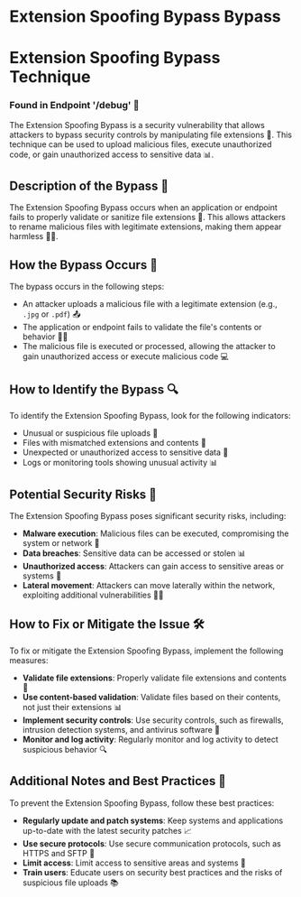 # Extension Spoofing Bypass Bypass

# Extension Spoofing Bypass Technique
### Found in Endpoint '/debug' 🚨
The Extension Spoofing Bypass is a security vulnerability that allows attackers to bypass security controls by manipulating file extensions 📁. This technique can be used to upload malicious files, execute unauthorized code, or gain unauthorized access to sensitive data 📊.

## Description of the Bypass 🤔
The Extension Spoofing Bypass occurs when an application or endpoint fails to properly validate or sanitize file extensions 📝. This allows attackers to rename malicious files with legitimate extensions, making them appear harmless 🙅‍♂️.

## How the Bypass Occurs 🚀
The bypass occurs in the following steps:
* An attacker uploads a malicious file with a legitimate extension (e.g., `.jpg` or `.pdf`) 📤
* The application or endpoint fails to validate the file's contents or behavior 🤦‍♂️
* The malicious file is executed or processed, allowing the attacker to gain unauthorized access or execute malicious code 💻

## How to Identify the Bypass 🔍
To identify the Extension Spoofing Bypass, look for the following indicators:
* Unusual or suspicious file uploads 📁
* Files with mismatched extensions and contents 📝
* Unexpected or unauthorized access to sensitive data 🚨
* Logs or monitoring tools showing unusual activity 📊

## Potential Security Risks 🚨
The Extension Spoofing Bypass poses significant security risks, including:
* **Malware execution**: Malicious files can be executed, compromising the system or network 🤖
* **Data breaches**: Sensitive data can be accessed or stolen 📊
* **Unauthorized access**: Attackers can gain access to sensitive areas or systems 🚪
* **Lateral movement**: Attackers can move laterally within the network, exploiting additional vulnerabilities 🚶‍♂️

## How to Fix or Mitigate the Issue 🛠️
To fix or mitigate the Extension Spoofing Bypass, implement the following measures:
* **Validate file extensions**: Properly validate file extensions and contents 📝
* **Use content-based validation**: Validate files based on their contents, not just their extensions 📊
* **Implement security controls**: Use security controls, such as firewalls, intrusion detection systems, and antivirus software 🚫
* **Monitor and log activity**: Regularly monitor and log activity to detect suspicious behavior 🔍

## Additional Notes and Best Practices 📝
To prevent the Extension Spoofing Bypass, follow these best practices:
* **Regularly update and patch systems**: Keep systems and applications up-to-date with the latest security patches 📈
* **Use secure protocols**: Use secure communication protocols, such as HTTPS and SFTP 📲
* **Limit access**: Limit access to sensitive areas and systems 🚪
* **Train users**: Educate users on security best practices and the risks of suspicious file uploads 📚